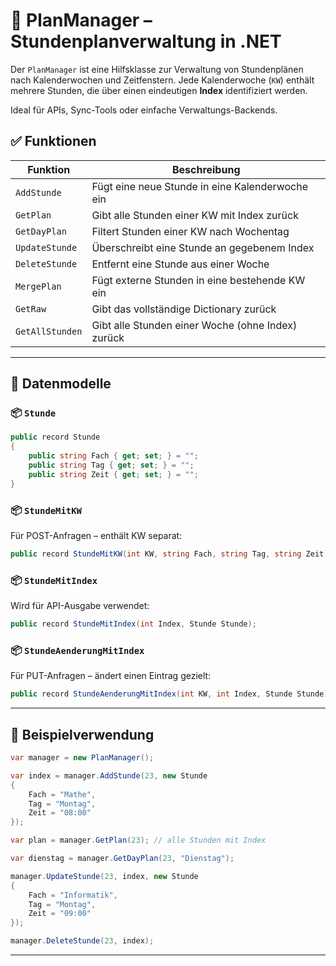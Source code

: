 # 📘 PlanManager – Stundenplanverwaltung in .NET

Der `PlanManager` ist eine Hilfsklasse zur Verwaltung von Stundenplänen nach Kalenderwochen und Zeitfenstern. Jede Kalenderwoche (`KW`) enthält mehrere Stunden, die über einen eindeutigen **Index** identifiziert werden.

Ideal für APIs, Sync-Tools oder einfache Verwaltungs-Backends.


## ✅ Funktionen

| Funktion                    | Beschreibung                                           |
|-----------------------------|--------------------------------------------------------|
| `AddStunde`                | Fügt eine neue Stunde in eine Kalenderwoche ein       |
| `GetPlan`                  | Gibt alle Stunden einer KW mit Index zurück            |
| `GetDayPlan`              | Filtert Stunden einer KW nach Wochentag               |
| `UpdateStunde`            | Überschreibt eine Stunde an gegebenem Index           |
| `DeleteStunde`            | Entfernt eine Stunde aus einer Woche                  |
| `MergePlan`               | Fügt externe Stunden in eine bestehende KW ein         |
| `GetRaw`                  | Gibt das vollständige Dictionary zurück               |
| `GetAllStunden`           | Gibt alle Stunden einer Woche (ohne Index) zurück     |

---

## 🧱 Datenmodelle

### 📦 `Stunde`
```csharp
public record Stunde
{
    public string Fach { get; set; } = "";
    public string Tag { get; set; } = "";
    public string Zeit { get; set; } = "";
}
```

### 📦 `StundeMitKW`
Für POST-Anfragen – enthält KW separat:
```csharp
public record StundeMitKW(int KW, string Fach, string Tag, string Zeit);
```

### 📦 `StundeMitIndex`
Wird für API-Ausgabe verwendet:
```csharp
public record StundeMitIndex(int Index, Stunde Stunde);
```

### 📦 `StundeAenderungMitIndex`
Für PUT-Anfragen – ändert einen Eintrag gezielt:
```csharp
public record StundeAenderungMitIndex(int KW, int Index, Stunde Stunde);
```

---

## 🧠 Beispielverwendung

```csharp
var manager = new PlanManager();

var index = manager.AddStunde(23, new Stunde
{
    Fach = "Mathe",
    Tag = "Montag",
    Zeit = "08:00"
});

var plan = manager.GetPlan(23); // alle Stunden mit Index

var dienstag = manager.GetDayPlan(23, "Dienstag");

manager.UpdateStunde(23, index, new Stunde
{
    Fach = "Informatik",
    Tag = "Montag",
    Zeit = "09:00"
});

manager.DeleteStunde(23, index);
```

---
